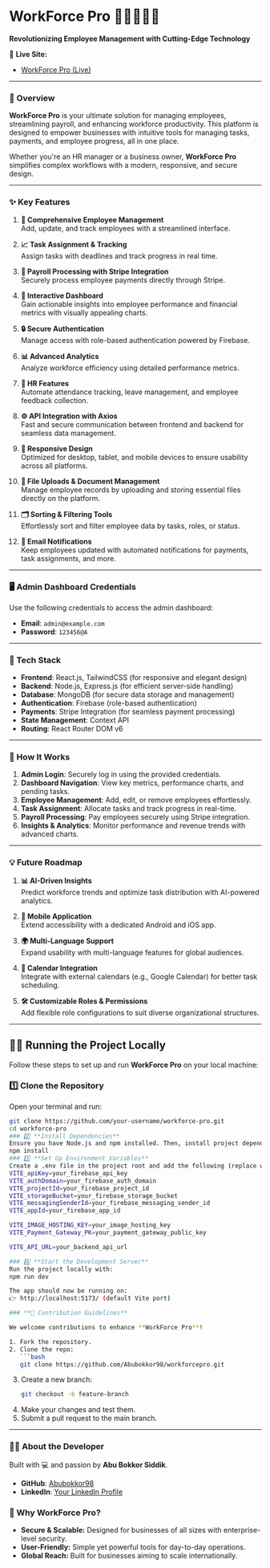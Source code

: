 # **WorkForce Pro** 🚀👩‍💻👨‍💻

**Revolutionizing Employee Management with Cutting-Edge Technology**

🔗 **Live Site:**

- [WorkForce Pro (Live)](https://workforcepro.netlify.app)

---

### **🌟 Overview**

**WorkForce Pro** is your ultimate solution for managing employees, streamlining payroll, and enhancing workforce productivity. This platform is designed to empower businesses with intuitive tools for managing tasks, payments, and employee progress, all in one place.

Whether you're an HR manager or a business owner, **WorkForce Pro** simplifies complex workflows with a modern, responsive, and secure design.

---

### **✨ Key Features**

1. **👥 Comprehensive Employee Management**  
   Add, update, and track employees with a streamlined interface.

2. **📈 Task Assignment & Tracking**  
   Assign tasks with deadlines and track progress in real time.

3. **💸 Payroll Processing with Stripe Integration**  
   Securely process employee payments directly through Stripe.

4. **🌟 Interactive Dashboard**  
   Gain actionable insights into employee performance and financial metrics with visually appealing charts.

5. **🔒 Secure Authentication**  
   Manage access with role-based authentication powered by Firebase.

6. **📊 Advanced Analytics**  
   Analyze workforce efficiency using detailed performance metrics.

7. **📅 HR Features**  
   Automate attendance tracking, leave management, and employee feedback collection.

8. **⚙️ API Integration with Axios**  
   Fast and secure communication between frontend and backend for seamless data management.

9. **💼 Responsive Design**  
    Optimized for desktop, tablet, and mobile devices to ensure usability across all platforms.

10. **📂 File Uploads & Document Management**  
    Manage employee records by uploading and storing essential files directly on the platform.

11. **🗂 Sorting & Filtering Tools**  
    Effortlessly sort and filter employee data by tasks, roles, or status.

12. **📧 Email Notifications**  
    Keep employees updated with automated notifications for payments, task assignments, and more.

---

### **🖥️ Admin Dashboard Credentials**

Use the following credentials to access the admin dashboard:

- **Email**: `admin@example.com`
- **Password**: `123456@A`

---

### **🚀 Tech Stack**

- **Frontend**: React.js, TailwindCSS (for responsive and elegant design)
- **Backend**: Node.js, Express.js (for efficient server-side handling)
- **Database**: MongoDB (for secure data storage and management)
- **Authentication**: Firebase (role-based authentication)
- **Payments**: Stripe Integration (for seamless payment processing)
- **State Management**: Context API
- **Routing**: React Router DOM v6

---

### **🎯 How It Works**

1. **Admin Login**: Securely log in using the provided credentials.
2. **Dashboard Navigation**: View key metrics, performance charts, and pending tasks.
3. **Employee Management**: Add, edit, or remove employees effortlessly.
4. **Task Assignment**: Allocate tasks and track progress in real-time.
5. **Payroll Processing**: Pay employees securely using Stripe integration.
6. **Insights & Analytics**: Monitor performance and revenue trends with advanced charts.

---

### **💡 Future Roadmap**

1. **📊 AI-Driven Insights**  
   Predict workforce trends and optimize task distribution with AI-powered analytics.

2. **📱 Mobile Application**  
   Extend accessibility with a dedicated Android and iOS app.

3. **🌍 Multi-Language Support**  
   Expand usability with multi-language features for global audiences.

4. **📅 Calendar Integration**  
   Integrate with external calendars (e.g., Google Calendar) for better task scheduling.

5. **🛠️ Customizable Roles & Permissions**  
   Add flexible role configurations to suit diverse organizational structures.

---

## 🏃‍♂️ Running the Project Locally  

Follow these steps to set up and run **WorkForce Pro** on your local machine:  

### 1️⃣ **Clone the Repository**  

Open your terminal and run:  

```sh
git clone https://github.com/your-username/workforce-pro.git
cd workforce-pro
### 2️⃣ **Install Dependencies**
Ensure you have Node.js and npm installed. Then, install project dependencies:
npm install
### 3️⃣ **Set Up Environment Variables**
Create a .env file in the project root and add the following (replace with actual values):
VITE_apiKey=your_firebase_api_key
VITE_authDomain=your_firebase_auth_domain
VITE_projectId=your_firebase_project_id
VITE_storageBucket=your_firebase_storage_bucket
VITE_messagingSenderId=your_firebase_messaging_sender_id
VITE_appId=your_firebase_app_id

VITE_IMAGE_HOSTING_KEY=your_image_hosting_key
VITE_Payment_Gateway_PK=your_payment_gateway_public_key

VITE_API_URL=your_backend_api_url

### 4️⃣ **Start the Development Server**
Run the project locally with:
npm run dev

The app should now be running on:
👉 http://localhost:5173/ (default Vite port)

### **👥 Contribution Guidelines**

We welcome contributions to enhance **WorkForce Pro**!

1. Fork the repository.
2. Clone the repo:
   ```bash
   git clone https://github.com/Abubokkor98/workforcepro.git
   ```
3. Create a new branch:
   ```bash
   git checkout -b feature-branch
   ```
4. Make your changes and test them.
5. Submit a pull request to the main branch.

---

### **🙋‍♂️ About the Developer**

Built with 💻 and passion by **Abu Bokkor Siddik**.

- **GitHub**: [Abubokkor98](https://github.com/Abubokkor98)
- **LinkedIn**: [Your LinkedIn Profile](https://www.linkedin.com/in/abubokkor)

### **🌟 Why WorkForce Pro?**

- **Secure & Scalable:** Designed for businesses of all sizes with enterprise-level security.
- **User-Friendly:** Simple yet powerful tools for day-to-day operations.
- **Global Reach:** Built for businesses aiming to scale internationally.
